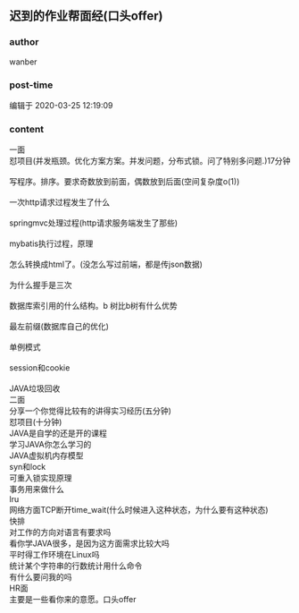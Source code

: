 ## 迟到的作业帮面经(口头offer)
### author 
wanber
### post-time 

编辑于  2020-03-25 12:19:09
### content 
<div class="post-topic-des nc-post-content">
 <div>
  一面
 </div>
 <div>
  怼项目(并发瓶颈。优化方案方案。并发问题，分布式锁。问了特别多问题.)17分钟
 </div>
 <div>
  <br/>
 </div>
 <div>
  写程序。排序。要求奇数放到前面，偶数放到后面(空间复杂度o(1))
 </div>
 <div>
  <br/>
 </div>
 <div>
  一次http请求过程发生了什么
 </div>
 <div>
  <br/>
 </div>
 <div>
  springmvc处理过程(http请求服务端发生了那些)
 </div>
 <div>
  <br/>
 </div>
 <div>
  mybatis执行过程，原理
 </div>
 <div>
  <br/>
 </div>
 <div>
  怎么转换成html了。(没怎么写过前端，都是传json数据)
 </div>
 <div>
  <br/>
 </div>
 <div>
  为什么握手是三次
 </div>
 <div>
  <br/>
 </div>
 <div>
  数据库索引用的什么结构。b 树比b树有什么优势
 </div>
 <div>
  <br/>
 </div>
 <div>
  最左前缀(数据库自己的优化)
 </div>
 <div>
  <br/>
 </div>
 <div>
  单例模式
 </div>
 <div>
  <br/>
 </div>
 <div>
  session和cookie
 </div>
 <div>
  <br/>
 </div>
 <div>
  JAVA垃圾回收
 </div>
 <div>
  二面
 </div>
 <div>
  分享一个你觉得比较有的讲得实习经历(五分钟)
 </div>
 <div>
  怼项目(十分钟)
 </div>
 <div>
  JAVA是自学的还是开的课程
 </div>
 <div>
  学习JAVA你怎么学习的
 </div>
 <div>
  JAVA虚拟机内存模型
 </div>
 <div>
  syn和lock
 </div>
 <div>
  可重入锁实现原理
 </div>
 <div>
  事务用来做什么
 </div>
 <div>
  lru
 </div>
 <div>
  网络方面TCP断开time_wait(什么时候进入这种状态，为什么要有这种状态)
 </div>
 <div>
  快排
 </div>
 <div>
  对工作的方向对语言有要求吗
 </div>
 <div>
  看你学JAVA很多，是因为这方面需求比较大吗
 </div>
 <div>
  平时得工作环境在Linux吗
 </div>
 <div>
  统计某个字符串的行数统计用什么命令
 </div>
 <div>
  有什么要问我的吗
 </div>
 <div>
  HR面
 </div>
 <div>
  主要是一些看你来的意愿。口头offer
 </div>
 <div>
  <br/>
 </div>
 <div>
  <br/>
 </div>
 <div>
  <br/>
 </div>
 <div>
  <br/>
 </div>
</div>
